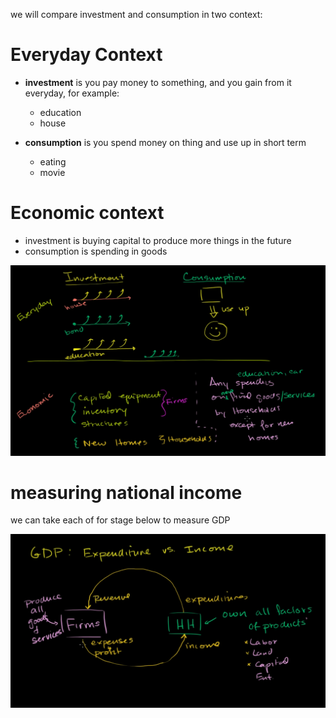 we will compare investment and consumption in two context:

# Everyday Context
- **investment** is you pay money to something, and you gain from it everyday, for example:
  - education
  - house

- **consumption** is you spend money on thing and use up in short term
  - eating
  - movie 

# Economic context
- investment is buying capital to produce more things in the future
- consumption is spending in goods

![](2023-05-21-23-56-04.png)

# measuring national income

we can take each of for stage below to measure GDP

![](2023-05-22-23-44-04.png)